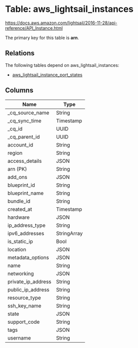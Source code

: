# Table: aws_lightsail_instances

https://docs.aws.amazon.com/lightsail/2016-11-28/api-reference/API_Instance.html

The primary key for this table is **arn**.

## Relations

The following tables depend on aws_lightsail_instances:
  - [aws_lightsail_instance_port_states](aws_lightsail_instance_port_states.md)

## Columns

| Name          | Type          |
| ------------- | ------------- |
|_cq_source_name|String|
|_cq_sync_time|Timestamp|
|_cq_id|UUID|
|_cq_parent_id|UUID|
|account_id|String|
|region|String|
|access_details|JSON|
|arn (PK)|String|
|add_ons|JSON|
|blueprint_id|String|
|blueprint_name|String|
|bundle_id|String|
|created_at|Timestamp|
|hardware|JSON|
|ip_address_type|String|
|ipv6_addresses|StringArray|
|is_static_ip|Bool|
|location|JSON|
|metadata_options|JSON|
|name|String|
|networking|JSON|
|private_ip_address|String|
|public_ip_address|String|
|resource_type|String|
|ssh_key_name|String|
|state|JSON|
|support_code|String|
|tags|JSON|
|username|String|
